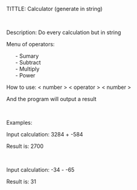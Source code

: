 <p>TITTLE: Calculator (generate in string)</p>
</br>
<p>Description: Do every calculation but in string</p>
<p>Menu of operators:</p>
<ul>
  - Sumary</br>
  - Subtract</br>
  - Multiply</br>
  - Power</br>
</ul>
<p>How to use: &lt number &gt &lt operator &gt &lt number &gt</p>
<p>And the program will output a result</p>
</br>
<p>Examples:</p>
<p>Input calculation: 3284 + -584</p>
<p>Result is: 2700</p>
</br>
<p>Input calculation: -34 - -65</p>
<p>Result is: 31</p>
